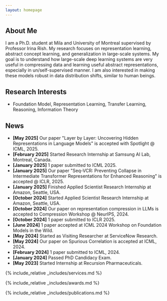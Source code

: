 ```yaml
---
layout: homepage
---
```


## About Me

I am a Ph.D. student at Mila and University of Montreal supervised by Professor Irina Rish. My research focuses on representation learning, abstract concept learning, and generalization in large-scale systems. My goal is to understand how large-scale deep learning systems are very useful in compressing data and learning useful abstract representations, especially in un/self-supervised manner. I am also interested in making these models robust in data distribution shifts, similar to human beings.

## Research Interests

- Foundation Model, Representation Learning, Transfer Learning, Reasoning, Information Theory
<!-- - - **Foundation Model:** Foundation Model, Representation Learning, Transfer Learning, Reasoning, Information Theory  -->
<!-- - **Machine Learning:** meta-learning, incremental learning, transfer learning -->

## News
- **[May 2025]** Our paper "Layer by Layer: Uncovering Hidden Representations in Language Models" is accepted with Spotlight @ ICML, 2025.
- **[February 2025]** Started Research Internship at Samsung AI Lab, Montreal, Canada.
- **[January 2025]** 1 paper submitted to ICML 2025.
- **[January 2025]** Our paper "Seq-VCR: Preventing Collapse in Intermediate Transformer Representations for Enhanced Reasoning" is accepted @ ICLR, 2025.
- **[January 2025]** Finished Applied Scientist Research Internship at Amazon, Seattle, USA.
- **[October 2024]** Started Applied Scientist Research Internship at Amazon, Seattle, USA.
- **[October 2024]** Our paper on representation compression in LLMs is accepted to Compression Workshop @ NeurIPS, 2024.
- **[October 2024]** 1 paper submitted to ICLR 2025.
- **[June 2024]** 1 paper accepted at ICML 2024 Workshop on Foundation Models in the Wild.
- **[May 2024]** Started as Visiting Researcher at ServiceNow Research.
- **[May 2024]** Our paper on Spurious Correlation is accepted at ICML, 2024.
- **[February 2024]** 1 paper submitted to ICML, 2024.
- **[January 2024]** Passed PhD Candidacy Exam.
- **[May 2023]** Started Internship at Recursion Pharmaceuticals.
<!-- - **[Feb. 2020]** Our paper about incremental learning is accepted to CVPR 2020. -->
<!-- - **[Feb. 2020]** We will host the ACM Multimedia Asia 2020 conference in Singapore! -->
<!-- - **[Sept. 2019]** Our paper about few-shot learning is accepted to NeurIPS 2019. -->
<!-- - **[Mar. 2019]** Our paper about few-shot learning is accepted to CVPR 2019. -->

{% include_relative _includes/services.md %}

{% include_relative _includes/awards.md %}

{% include_relative _includes/publications.md %}


